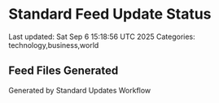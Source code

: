 # Standard Feed Update Status
Last updated: Sat Sep  6 15:18:56 UTC 2025
Categories: technology,business,world

## Feed Files Generated

Generated by Standard Updates Workflow
